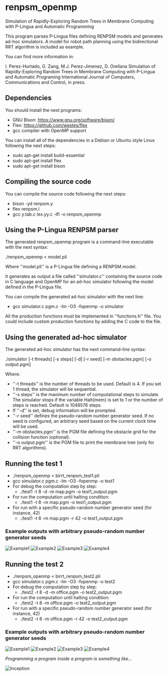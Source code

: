 # renpsm_openmp
Simulation of Rapidly-Exploring Random Trees in Membrane Computing with P-Lingua and Automatic Programming

This program parses P-Lingua files defining RENPSM models and generates ad-hoc simulators. A model for robot
path planning using the bidirectional RRT algorithm is included as example.

You can find more information in:

I. Perez-Hurtado, G. Zang, M.J. Perez-Jimenez, D. Orellana
Simulation of Rapidly-Exploring Random Trees in Membrane Computing with P-Lingua and Automatic Programing
International Journal of Computers, Communications and Control, in press.

## Dependencies
You should install the next programs:

* GNU Bison: https://www.gnu.org/software/bison/
* Flex: https://github.com/westes/flex
* gcc compiler with OpenMP support

You can install all of the dependencies in a Debian or Ubuntu style Linux following the next steps:

- sudo apt-get install build-essential
- sudo apt-get install flex
- sudo apt-get install bison

## Compiling the source code
You can compile the source code following the next steps:

-  bison -yd renpsm.y
-  flex renpsm.l
-  gcc y.tab.c lex.yy.c -lfl -o renpsm_openmp

## Using the P-Lingua RENPSM parser

The generated renpsm_openmp program is a command-line executable with the next syntax:

./renpsm_openmp < model.pli

Where ''model.pli'' is a P-Lingua file defining a RENPSM.model.

It generates as output a file called ''simulator.c'' containing the source code
in C language and OpenMP for an ad-hoc simulator following the model defined in the P-Lingua file.

You can compile the generated ad-hoc simulator with the next line:

- gcc simulator.c pgm.c -lm -O3 -fopenmp -o simulator

All the production functions must be implemented in ''functions.h'' file. You could include custom production functions by adding the C code to
the file. 

## Using the generated ad-hoc simulator

The generated ad-hoc simulator has the next command-line syntax:

./simulator [-t threads] [-s steps] [-d] [-r seed] [-m obstacles.pgm] [-o output.pgm] 

Where:

- ''-t threads'' is the number of threads to be used. Default is 4. If you set 1 thread, the simulator will be sequential.
- ''-s steps'' is the maximum number of computational steps to simulate. The simulator stops if the variable Halt{mem} is set to 1 or the number of steps is reached. Default is 1048576 steps.
- If ''-d'' is set, debug information will be prompted.
- ''-r seed'' defines the pseudo-random number generator seed. If no seed is configured, an arbitrary seed based on the current clock time will be used.
- ''-m obstacles.pgm'' is the PGM file defining the obstacle grid for the collision function (optional).
- ''-o output.pgm'' is the PGM file to print the membrane tree (only for RRT algorithms).


## Running the test 1

- ./renpsm_openmp < birrt_renpsm_test1.pli
- gcc simulator.c pgm.c -lm -O3 -fopenmp -o test1
- For debug the computation step by step:
	- ./test1 -t 8 -d -m map.pgm -o test1_output.pgm
- For run the computation until halting condition:
	- ./test1 -t 8 -m map.pgm -o test1_output.pgm
- For run with a specific pseudo-random number generator seed (for instance, 42)
	- ./test1 -t 8 -m map.pgm -r 42 -o test1_output.pgm
### Example outputs with arbitrary pseudo-random number generator seeds

![Example1](/examples/example1.jpg)
![Example2](/examples/example2.jpg)
![Example3](/examples/example3.jpg)
![Example4](/examples/example4.jpg)


## Running the test 2

- ./renpsm_openmp < birrt_renpsm_test2.pli
- gcc simulator.c pgm.c -lm -O3 -fopenmp -o test2
- For debug the computation step by step:
	- ./test2 -t 8 -d -m office.pgm -o test2_output.pgm
- For run the computation until halting condition:
	- ./test2 -t 8 -m office.pgm -o test2_output.pgm
- For run with a specific pseudo-random number generator seed (for instance, 42)
	- ./test2 -t 8 -m office.pgm -r 42 -o test2_output.pgm

### Example outputs with arbitrary pseudo-random number generator seeds

![Example1](/examples/example5.jpg)
![Example2](/examples/example6.jpg)
![Example3](/examples/example7.jpg)
![Example4](/examples/example8.jpg)


*Programming a program inside a program is something like...*

![Inception](inception.jpg)
 

